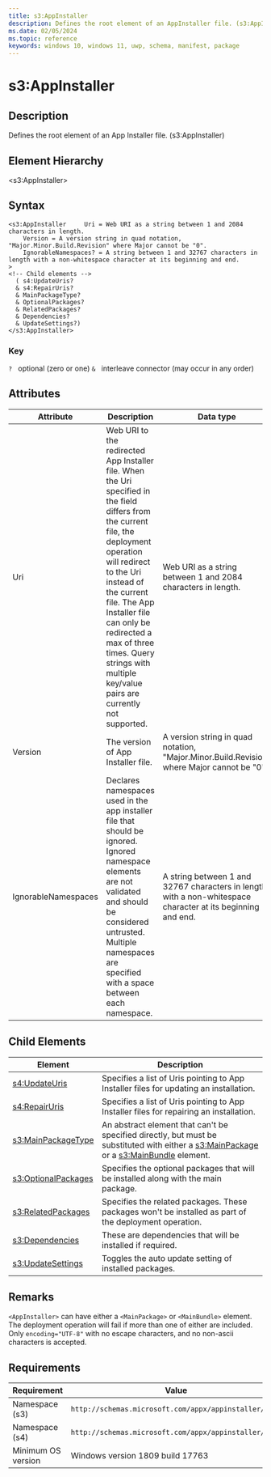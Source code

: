 ```yaml
---
title: s3:AppInstaller
description: Defines the root element of an AppInstaller file. (s3:AppInstaller)
ms.date: 02/05/2024
ms.topic: reference
keywords: windows 10, windows 11, uwp, schema, manifest, package 
---
```


# s3:AppInstaller



## Description

Defines the root element of an App Installer file. (s3:AppInstaller)

## Element Hierarchy

&lt;s3:AppInstaller&gt;

## Syntax
```syntax
<s3:AppInstaller     Uri = Web URI as a string between 1 and 2084 characters in length.
    Version = A version string in quad notation, "Major.Minor.Build.Revision" where Major cannot be "0".
    IgnorableNamespaces? = A string between 1 and 32767 characters in length with a non-whitespace character at its beginning and end.
>
<!-- Child elements -->
  ( s4:UpdateUris?
  & s4:RepairUris?
  & MainPackageType?
  & OptionalPackages?
  & RelatedPackages?
  & Dependencies?
  & UpdateSettings?)
</s3:AppInstaller>
```

### Key

`?`   optional (zero or one)
`&`   interleave connector (may occur in any order)


## Attributes

| Attribute | Description | Data type | Required |
| -----------| -------------| -----------| ----------|
| Uri | Web URI to the redirected App Installer file. When the Uri specified in the field differs from the current file, the deployment operation will redirect to the Uri instead of the current file. The App Installer file can only be redirected a max of three times. Query strings with multiple key/value pairs are currently not supported. | Web URI as a string between 1 and 2084 characters in length. | Web URI as a string between 1 and 2084 characters in length.| Yes |
| Version | The version of App Installer file. | A version string in quad notation, "Major.Minor.Build.Revision" where Major cannot be "0".| Yes |
| IgnorableNamespaces | Declares namespaces used in the app installer file that should be ignored. Ignored namespace elements are not validated and should be considered untrusted. Multiple namespaces are specified with a space between each namespace. | A string between 1 and 32767 characters in length with a non-whitespace character at its beginning and end.| No |


## Child Elements

| Element | Description |
| -----------| -------------|
| [s4:UpdateUris](element-s4-updateuris.md) | Specifies a list of Uris pointing to App Installer files for updating an installation. |
| [s4:RepairUris](element-s4-repairuris.md) | Specifies a list of Uris pointing to App Installer files for repairing an installation. |
| [s3:MainPackageType](element-s3-mainpackagetype.md) | An abstract element that can't be specified directly, but must be substituted with either a [s3:MainPackage](element-s3-mainpackage.md) or a [s3:MainBundle](element-s3-mainbundle.md) element.  |
| [s3:OptionalPackages](element-s3-optionalpackages.md) | Specifies the optional packages that will be installed along with the main package. |
| [s3:RelatedPackages](element-s3-relatedpackages.md) | Specifies the related packages. These packages won't be installed as part of the deployment operation. |
| [s3:Dependencies](element-s3-dependencies.md) | These are dependencies that will be installed if required. |
| [s3:UpdateSettings](element-s3-updatesettings.md) | Toggles the auto update setting of installed packages. |

## Remarks

`<AppInstaller>` can have either a `<MainPackage>` or `<MainBundle>` element. The deployment operation will fail if more than one of either are included.
Only `encoding="UTF-8"` with no escape characters, and no non-ascii characters is accepted.

## Requirements

| Requirement | Value |
| ---------------| -------------------------------------------------------------|
| Namespace (s3) | `http://schemas.microsoft.com/appx/appinstaller/2018` |
| Namespace (s4) | `http://schemas.microsoft.com/appx/appinstaller/2021` |
| Minimum OS version | Windows version 1809 build 17763 |
